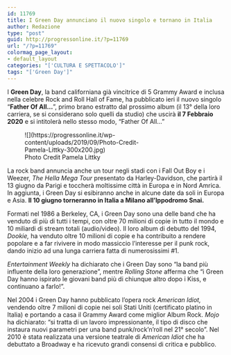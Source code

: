 ```yaml
---
id: 11769
title: I Green Day annunciano il nuovo singolo e tornano in Italia
author: Redazione
type: "post"
guid: http://progressonline.it/?p=11769
url: "/?p=11769"
colormag_page_layout:
- default_layout
categories: "['CULTURA E SPETTACOLO']"
tags: "['Green Day']"
---
```


I **Green Day**, la band californiana già vincitrice di 5 Grammy Award e inclusa nella celebre Rock and Roll Hall of Fame, ha pubblicato ieri il nuovo singolo “**Father Of All…**”, primo brano estratto dal prossimo album (il 13° della loro carriera, se si considerano solo quelli da studio) che uscirà **il 7 Febbraio 2020** e si intitolerà nello stesso modo, “Father Of All…”

<figure aria-describedby="caption-attachment-11771" class="wp-caption alignleft" id="attachment_11771" style="width: 300px">![](https://progressonline.it/wp-content/uploads/2019/09/Photo-Credit-Pamela-Littky-300x200.jpg)<figcaption class="wp-caption-text" id="caption-attachment-11771">Photo Credit Pamela Littky</figcaption></figure>

La rock band annuncia anche un tour negli stadi con i Fall Out Boy e i Weezer, *The Hella Mega Tour* presentato da Harley-Davidson, che partirà il 13 giugno da Parigi e toccherà moltissime città in Europa e in Nord Amrica. In aggiunta, i Green Day si esibiranno anche in alcune date da soli in Europa e Asia. **Il 10 giugno torneranno in Italia a Milano all’Ippodromo Snai.**

Formati nel 1986 a Berkeley, CA, i Green Day sono una delle band che ha venduto di più di tutti i tempi, con oltre 70 milioni di copie in tutto il mondo e 10 miliardi di stream totali (audio/video). Il loro album di debutto del 1994, *Dookie,* ha venduto oltre 10 milioni di copie e ha contribuito a rendere popolare e a far rivivere in modo massiccio l’interesse per il punk rock, dando inizio ad una lunga carriera fatta di numerosissimi #1.

*Entertainment Weekly* ha dichiarato che i Green Day sono “la band più influente della loro generazione”, mentre *Rolling Stone* afferma che “i Green Day hanno ispirato le giovani band più di chiunque altro dopo i Kiss, e continuano a farlo!”.

 Nel 2004 i Green Day hanno pubblicato l’opera rock *American Idiot,* vendendo oltre 7 milioni di copie nei soli Stati Uniti (certificato platino in Italia) e portando a casa il Grammy Award come miglior Album Rock. *Mojo* ha dichiarato: “si tratta di un lavoro impressionante, il tipo di disco che instaura nuovi parametri per una band punk/rock’n’roll nel 21° secolo”. Nel 2010 è stata realizzata una versione teatrale di *American Idiot* che ha debuttato a Broadway e ha ricevuto grandi consensi di critica e pubblico.